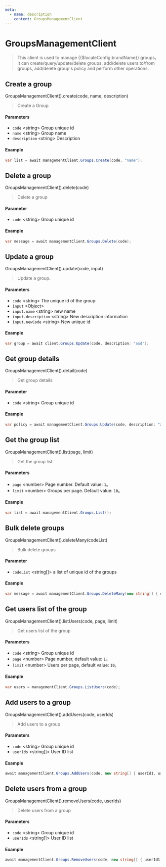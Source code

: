 ```yaml
---
meta:
  - name: description
    content: GroupsManagementClient
---
```


# GroupsManagementClient

<LastUpdated/>


> This client is used to manage {{$localeConfig.brandName}} groups，It can create/query/update/delete groups, add/delete users to/from groups, add/delete group's policy and perform other operations.

## Create a group

GroupsManagementClient().create(code, name, description)

> Create a Group

#### Parameters

- `code` \<string\> Group unique id
- `name` \<string\> Group name
- `description` \<string\> Description

#### Example

```csharp
var list = await managementClient.Groups.Create(code, "name");
```

## Delete a group

GroupsManagementClient().delete(code)

> Delete a group

#### Parameter

- `code` \<string\> Group unique id

#### Example

```csharp
var message = await managementClient.Groups.Delete(code);
```

## Update a group

GroupsManagementClient().update(code, input)

> Update a group.

#### Parameters

- `code` \<string\> The unique id of the group
- `input` \<Object\>
- `input.name` \<string\> new name
- `input.description` \<string\> New description information
- `input.newCode` \<string\> New unique id

#### Example

```csharp
var group = await client.Groups.Update(code, description: "asd");
```

## Get group details

GroupsManagementClient().detail(code)

> Get group details

#### Parameter

- `code` \<string\> Group unique id

#### Example

```csharp
var policy = await managementClient.Groups.Update(code, description: "asd");
```

## Get the group list

GroupsManagementClient().list(page, limit)

> Get the group list

#### Parameters

- `page` \<number\> Page number. Default value:  `1`。
- `limit` \<number\> Groups per page. Default value: `10`。

#### Example

```csharp
var list = await managementClient.Groups.List();
```

## Bulk delete groups

GroupsManagementClient().deleteMany(codeList)

> Bulk delete groups

#### Parameter

- `codeList` \<string[]\> a list of unique id of the groups

#### Example

```csharp
var message = await managementClient.Groups.DeleteMany(new string[] { code });
```

## Get users list of the group

GroupsManagementClient().listUsers(code, page, limit)

> Get users list of the group

#### Parameters

- `code` \<string\> Group unique id
- `page` \<number\> Page number, default value:  `1`。
- `limit` \<number\> Users per page, default value:  `10`。

#### Example

```csharp
var users = managementClient.Groups.ListUsers(code);
```

## Add users to a group

GroupsManagementClient().addUsers(code, userIds)

> Add users to a group

#### Parameters

- `code` \<string\> Group unique id
- `userIds` \<string[]\> User ID list

#### Example

```csharp
await managementClient.Groups.AddUsers(code, new string[] { userId1, userId2 });
```

## Delete users from a group

GroupsManagementClient().removeUsers(code, userIds)

> Delete users from a group

#### Parameters

- `code` \<string\> Group unique id
- `userIds` \<string[]\> User ID list

#### Example

```csharp
await managementClient.Groups.RemoveUsers(code, new string[] { userId1, userId2 });
```
